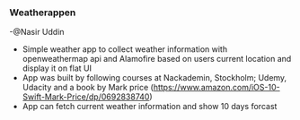 ### Weatherappen
-@Nasir Uddin
- Simple weather app to collect weather information with openweathermap api  and Alamofire based on users current location and display it on flat UI
- App was built by following courses at Nackademin, Stockholm; Udemy, Udacity and a book by Mark price (https://www.amazon.com/iOS-10-Swift-Mark-Price/dp/0692838740) 
- App can fetch current weather information and show 10 days forcast
